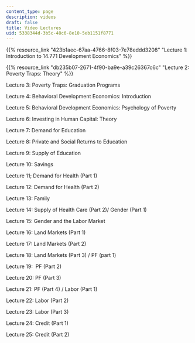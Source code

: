 ```yaml
---
content_type: page
description: videos
draft: false
title: Video Lectures
uid: 5338344d-3b5c-48c6-8e10-5eb1151f8771
---
```

{{% resource_link "423b1aec-67aa-4766-8f03-7e78eddd3208" "Lecture 1: Introduction to 14.771 Development Economics" %}}

{{% resource_link "db235b07-2671-4f90-ba9e-a39c26367c6c" "Lecture 2: Poverty Traps: Theory" %}}

Lecture 3: Poverty Traps: Graduation Programs

Lecture 4: Behavioral Development Economics: Introduction

Lecture 5: Behavioral Development Economics: Psychology of Poverty

Lecture 6: Investing in Human Capital: Theory

Lecture 7: Demand for Education

Lecture 8: Private and Social Returns to Education

Lecture 9: Supply of Education

Lecture 10: Savings

Lecture 11; Demand for Health (Part 1) 

Lecture 12: Demand for Health (Part 2)

Lecture 13: Family

Lecture 14: Supply of Health Care (Part 2)/ Gender (Part 1) 

Lecture 15: Gender and the Labor Market

Lecture 16: Land Markets (Part 1)

Lecture 17: Land Markets (Part 2)

Lecture 18: Land Markets (Part 3) / PF (part 1)

Lecture 19:  PF (Part 2)

Lecture 20: PF (Part 3)

Lecture 21: PF (Part 4) / Labor (Part 1)

Lecture 22: Labor (Part 2)

Lecture 23: Labor (Part 3)

Lecture 24: Credit (Part 1)

Lecture 25: Credit (Part 2)